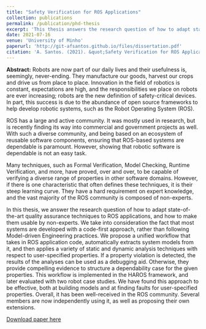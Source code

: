 ```yaml
---
title: "Safety Verification for ROS Applications"
collection: publications
permalink: /publication/phd-thesis
excerpt: 'This thesis answers the research question of how to adapt state-of-the-art quality assurance techniques to ROS applications, and how to make them usable by non-experts.'
date: 2021-07-16
venue: 'University of Minho'
paperurl: 'http://git-afsantos.github.io/files/dissertation.pdf'
citation: 'A. Santos. (2021). &quot;Safety Verification for ROS Applications.&quot; <i>University of Minho</i>. Braga, Portugal.'
---
```

**Abstract:**
Robots are now part of our daily lives and their usefulness is, seemingly, never-ending.
They manufacture our goods, harvest our crops and drive us from place to place.
Innovation in the field of robotics is constant, expectations are high, and the responsibilities we place on robots are ever increasing; robots are the new definition of safety-critical devices.
In part, this success is due to the abundance of open source frameworks to help develop robotic systems, such as the Robot Operating System (ROS).

ROS has a large and active community.
It was mostly used in research, but is recently finding its way into commercial and government projects as well.
With such a diverse community, and being based on an ecosystem of reusable software components, ensuring that ROS-based systems are dependable is paramount.
However, showing that robotic software is dependable is not an easy task.

Many techniques, such as Formal Verification, Model Checking, Runtime Verification, and more, have proved, over and over, to be capable of verifying a diverse range of properties in other software domains.
However, if there is one characteristic that often defines these techniques, it is their steep learning curve.
They have a hard requirement on expert knowledge, and the vast majority of the ROS community is composed of non-experts.

In this thesis, we answer the research question of how to adapt state-of-the-art quality assurance techniques to ROS applications, and how to make them usable by non-experts.
We take into consideration the fact that most systems are developed with a code-first approach, rather than following Model-driven Engineering practices.
We propose a unified workflow that takes in ROS application code, automatically extracts system models from it, and then applies a variety of static and dynamic analysis techniques with respect to user-specified properties.
If a property violation is detected, the results of the analyses can be used as a debugging aid.
Otherwise, they provide compelling evidence to structure a dependability case for the given properties.
This workflow is implemented in the HAROS framework, and later evaluated with two robot case studies.
We have found this approach to be effective, both at building models and at finding faults for user-specified properties.
Overall, it has been well-received in the ROS community.
Several members are now independently using it, as well as proposing their own extensions.

[Download paper here](http://git-afsantos.github.io/files/dissertation.pdf)
